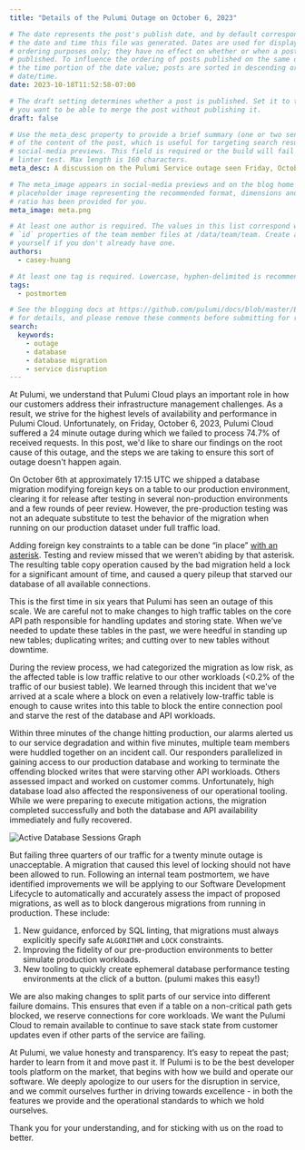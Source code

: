 ```yaml
---
title: "Details of the Pulumi Outage on October 6, 2023"

# The date represents the post's publish date, and by default corresponds with
# the date and time this file was generated. Dates are used for display and
# ordering purposes only; they have no effect on whether or when a post is
# published. To influence the ordering of posts published on the same date, use
# the time portion of the date value; posts are sorted in descending order by
# date/time.
date: 2023-10-18T11:52:58-07:00

# The draft setting determines whether a post is published. Set it to true if
# you want to be able to merge the post without publishing it.
draft: false

# Use the meta_desc property to provide a brief summary (one or two sentences)
# of the content of the post, which is useful for targeting search results or
# social-media previews. This field is required or the build will fail the
# linter test. Max length is 160 characters.
meta_desc: A discussion on the Pulumi Service outage seen Friday, October 6.

# The meta_image appears in social-media previews and on the blog home page. A
# placeholder image representing the recommended format, dimensions and aspect
# ratio has been provided for you.
meta_image: meta.png

# At least one author is required. The values in this list correspond with the
# `id` properties of the team member files at /data/team/team. Create a file for
# yourself if you don't already have one.
authors:
  - casey-huang

# At least one tag is required. Lowercase, hyphen-delimited is recommended.
tags:
  - postmortem

# See the blogging docs at https://github.com/pulumi/docs/blob/master/BLOGGING.md
# for details, and please remove these comments before submitting for review.
search:
  keywords:
    - outage
    - database
    - database migration
    - service disruption
---
```


At Pulumi, we understand that Pulumi Cloud plays an important role in how our customers address their infrastructure management challenges. As a result, we strive for the highest levels of availability and performance in Pulumi Cloud. Unfortunately, on Friday, October 6, 2023, Pulumi Cloud suffered a 24 minute outage during which we failed to process 74.7% of received requests. In this post, we'd like to share our findings on the root cause of this outage, and the steps we are taking to ensure this sort of outage doesn't happen again.

<!--more-->

On October 6th at approximately 17:15 UTC we shipped a database migration modifying foreign keys on a table to our production environment, clearing it for release after testing in several non-production environments and a few rounds of peer review. However, the pre-production testing was not an adequate substitute to test the behavior of the migration when running on our production dataset under full traffic load.

Adding foreign key constraints to a table can be done “in place” [with an asterisk](https://dev.mysql.com/doc/refman/8.0/en/innodb-online-ddl-operations.html#online-ddl-foreign-key-operations). Testing and review missed that we weren’t abiding by that asterisk. The resulting table copy operation caused by the bad migration held a lock for a significant amount of time, and caused a query pileup that starved our database of all available connections.

This is the first time in six years that Pulumi has seen an outage of this scale. We are careful not to make changes to high traffic tables on the core API path responsible for handling updates and storing state. When we’ve needed to update these tables in the past, we were heedful in standing up new tables; duplicating writes; and cutting over to new tables without downtime.

During the review process, we had categorized the migration as low risk, as the affected table is low traffic relative to our other workloads (<0.2% of the traffic of our busiest table). We learned through this incident that we've arrived at a scale where a block on even a relatively low-traffic table is enough to cause writes into this table to block the entire connection pool and starve the rest of the database and API workloads.

Within three minutes of the change hitting production, our alarms alerted us to our service degradation and within five minutes, multiple team members were huddled together on an incident call. Our responders parallelized in gaining access to our production database and working to terminate the offending blocked writes that were starving other API workloads. Others assessed impact and worked on customer comms. Unfortunately, high database load also affected the responsiveness of our operational tooling. While we were preparing to execute mitigation actions, the migration completed successfully and both the database and API availability immediately and fully recovered.

![Active Database Sessions Graph](./active-sessions-graph.png)

But failing three quarters of our traffic for a twenty minute outage is unacceptable. A migration that caused this level of locking should not have been allowed to run. Following an internal team postmortem, we have identified improvements we will be applying to our Software Development Lifecycle to automatically and accurately assess the impact of proposed migrations, as well as to block dangerous migrations from running in production. These include:

1. New guidance, enforced by SQL linting, that migrations must always explicitly specify safe `ALGORITHM` and `LOCK` constraints.
1. Improving the fidelity of our pre-production environments to better simulate production workloads.
1. New tooling to quickly create ephemeral database performance testing environments at the click of a button. (pulumi makes this easy!)

We are also making changes to split parts of our service into different failure domains. This ensures that even if a table on a non-critical path gets blocked, we reserve connections for core workloads. We want the Pulumi Cloud to remain available to continue to save stack state from customer updates even if other parts of the service are failing.

At Pulumi, we value honesty and transparency. It’s easy to repeat the past; harder to learn from it and move past it. If Pulumi is to be the best developer tools platform on the market, that begins with how we build and operate our software. We deeply apologize to our users for the disruption in service, and we commit ourselves further in driving towards excellence - in both the features we provide and the operational standards to which we hold ourselves.

Thank you for your understanding, and for sticking with us on the road to better.

